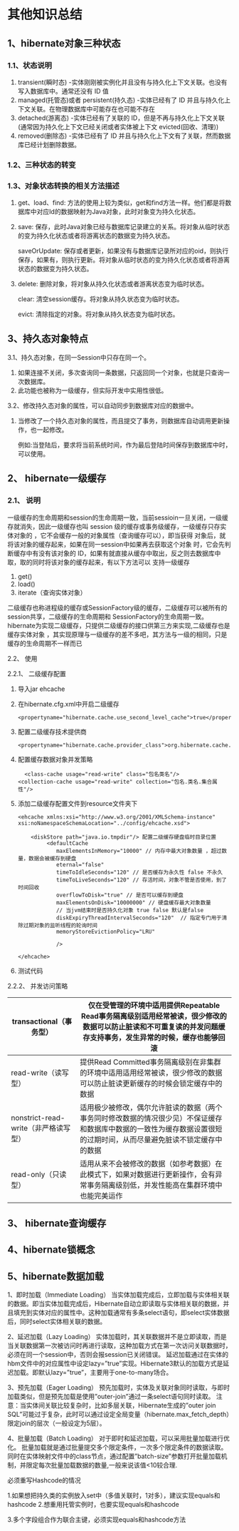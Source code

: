 # 其他知识总结

## 1、hibernate对象三种状态

### 1.1、状态说明

1. transient(瞬时态) -实体刚刚被实例化并且没有与持久化上下文关联。也没有写入数据库中。通常还没有 ID 值
2. managed(托管态)或者 persistent(持久态) -实体已经有了 ID 并且与持久化上下文关联。在物理数据库中可能存在也可能不存在
3. detached(游离态) -实体已经有了关联的 ID，但是不再与持久化上下文关联(通常因为持久化上下文已经关闭或者实体被上下文 evicted(回收、清理))
4. removed(删除态) -实体已经有了 ID 并且与持久化上下文有了关联，然而数据库已经计划删除数据。

### 1.2、三种状态的转变



### 1.3、对象状态转换的相关方法描述

1. get、load、find: 方法的使用上较为类似，get和find方法一样。他们都是将数据库中对应Id的数据映射为Java对象，此时对象变为持久化状态。

2. save: 保存，此时Java对象已经与数据库记录建立的关系。将对象从临时状态的变为持久化状态或者将游离状态的数据变为持久状态。

   saveOrUpdate: 保存或者更新，如果没有与数据库记录所对应的oid，则执行保存，如果有，则执行更新。将对象从临时状态的变为持久化状态或者将游离状态的数据变为持久状态。

3. delete: 删除对象，将对象从持久化状态或者游离状态变为临时状态。

   clear: 清空session缓存。将对象从持久状态变为临时状态。

   evict: 清除指定的对象。将对象从持久状态变为临时状态。

## 3、持久态对象特点

3.1、持久态对象，在同一Session中只存在同一个。

1. 如果连接不关闭，多次查询同一条数据，只返回同一个对象，也就是只查询一次数据库。
2. 此功能也被称为一级缓存，但实际开发中实用性很低。

3.2、修改持久态对象的属性，可以自动同步到数据库对应的数据中。

1. 当修改了一个持久态对象的属性，而且提交了事务，则数据库自动调用更新操作，也一起修改。

    例如:当登陆后，要求将当前系统时间，作为最后登陆时间保存到数据库中时，可以使用。

## 2、 hibernate一级缓存

### 2.1、 说明

​	一级缓存的生命周期和session的生命周期一致，当前sessioin一旦关闭，一级缓存就消失，因此一级缓存也叫 session 级的缓存或事务级缓存，一级缓存只存实体对象的 ，它不会缓存一般的对象属性（查询缓存可以），即当获得 对象后，就将该对象的缓存起来，如果在同一session中如果再去获取这个对象 时，它会先判断缓存中有没有该对象的 ID，如果有就直接从缓存中取出，反之则去数据库中取，取的同时将该对象的缓存起来，有以下方法可以 支持一级缓存

1. get()
2. load()
3. iterate（查询实体对象）

二级缓存也称进程级的缓存或SessionFactory级的缓存，二级缓存可以被所有的session共享，二级缓存的生命周期和 SessionFactory的生命周期一致。hibernate为实现二级缓存，只提供二级缓存的接口供第三方来实现,二级缓存也是缓存实体对象 ，其实现原理与一级缓存的差不多吧，其方法与一级的相同，只是缓存的生命周期不一样而已

2.2、 使用

2.2.1、 二级缓存配置

1. 导入jar ehcache

2. 在hibernate.cfg.xml中开启二级缓存

   ```
   <propertyname="hibernate.cache.use_second_level_cache">true</property>
   ```

3. 配置二级缓存技术提供商

   ```
   <propertyname="hibernate.cache.provider_class">org.hibernate.cache.EhCacheProvider</property>
   ```

4. 配置缓存数据对象并发策略

   ```
     <class-cache usage="read-write" class="包名类名"/>  
   <collection-cache usage="read-write" collection="包名.类名.集合属性"/>  
   ```

5. 添加二级缓存配置文件到resource文件夹下

   ```
   <ehcache xmlns:xsi="http://www.w3.org/2001/XMLSchema-instance" xsi:noNamespaceSchemaLocation="../config/ehcache.xsd">  
     
       <diskStore path="java.io.tmpdir"/> 配置二级缓存硬盘临时目录位置   
            <defaultCache    
               maxElementsInMemory="10000" // 内存中最大对象数量 ，超过数量，数据会被缓存到硬盘   
               eternal="false"  
               timeToIdleSeconds="120" // 是否缓存为永久性 false 不永久  
               timeToLiveSeconds="120" // 存活时间，对象不管是否使用，到了时间回收  
               overflowToDisk="true" // 是否可以缓存到硬盘  
               maxElementsOnDisk="10000000" // 硬盘缓存最大对象数量   
               // 当jvm结束时是否持久化对象 true false 默认是false  
               diskExpiryThreadIntervalSeconds="120"  // 指定专门用于清除过期对象的监听线程的轮询时间   
               memoryStoreEvictionPolicy="LRU"   
     
               />  
     
   </ehcache>  
   ```

6. 测试代码​​


2.2.2、 并发访问策略

| transactional（事务型）           | 仅在受管理的环境中适用提供Repeatable Read事务隔离级别适用经常被读，很少修改的数据可以防止脏读和不可重复读的并发问题缓存支持事务，发生异常的时候，缓存也能够回滚 |
| ---------------------------- | ---------------------------------------- |
| read-write（读写型）              | 提供Read Committed事务隔离级别在非集群的环境中适用适用经常被读，很少修改的数据可以防止脏读更新缓存的时候会锁定缓存中的数据 |
| nonstrict-read-write（非严格读写型） | 适用极少被修改，偶尔允许脏读的数据（两个事务同时修改数据的情况很少见）不保证缓存和数据库中数据的一致性为缓存数据设置很短的过期时间，从而尽量避免脏读不锁定缓存中的数据 |
| read-only（只读型）               | 适用从来不会被修改的数据（如参考数据）在此模式下，如果对数据进行更新操作，会有异常事务隔离级别低，并发性能高在集群环境中也能完美运作 |







## 3、 hibernate查询缓存

## 4、hibernate锁概念

## 5、hibernate数据加载

1、即时加载（Immediate Loading）
当实体加载完成后，立即加载与实体相关联的数据。即当实体加载完成后，Hibernate自动立即读取与实体相关联的数据，并且填充到实体对应的属性中。这种加载通常有多条select语句，即select实体数据后，同时select实体相关联的数据。

2、延迟加载（Lazy Loading）
实体加载时，其关联数据并不是立即读取，而是当关联数据第一次被访问时再进行读取，这种加载方式在第一次访问关联数据时，必须在同一个session中，否则会报session已关闭错误。
延迟加载通过在实体的hbm文件中的对应属性中设定lazy=”true”实现。Hibernate3默认的加载方式是延迟加载。即默认lazy=”true”，主要用于one-to-many场合。

3、预先加载（Eager Loading）
预先加载时，实体及关联对象同时读取，与即时加载类似，但是预先加载是使用”outer-join”通过一条select语句同时读取。
注意：当实体间关联比较复杂时，比如多层关联，Hibernate生成的”outer join SQL”可能过于复杂，此时可以通过设定全局变量（hibernate.max_fetch_depth）限定join的层次（一般设定为5层）。

4、批量加载（Batch Loading）
对于即时和延迟加载，可以采用批量加载进行优化。
批量加载就是通过批量提交多个限定条件，一次多个限定条件的数据读取。同时在实体映射文件中的class节点，通过配置”batch-size”参数打开批量加载机制，并限定每次批量加载数据的数量,一般来说该值<10较合理.



必须重写Hashcode的情况

1.如果想把持久类的实例放入set中（多值关联时，1对多），建议实现equals和hashcode
2.想重用托管实例时，也要实现equals和hashcode

3.多个字段组合作为联合主键，必须实现equals和hashcode方法